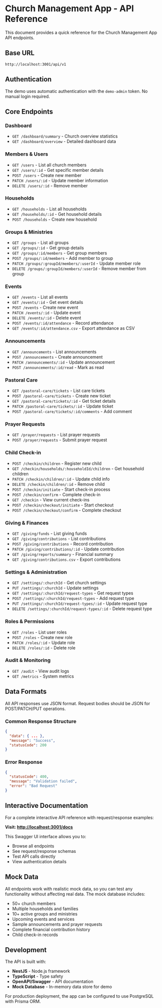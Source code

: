 # Church Management App - API Reference

This document provides a quick reference for the Church Management App API endpoints.

## Base URL

```
http://localhost:3001/api/v1
```

## Authentication

The demo uses automatic authentication with the `demo-admin` token. No manual login required.

## Core Endpoints

### Dashboard

- `GET /dashboard/summary` - Church overview statistics
- `GET /dashboard/overview` - Detailed dashboard data

### Members & Users

- `GET /users` - List all church members
- `GET /users/:id` - Get specific member details
- `POST /users` - Create new member
- `PATCH /users/:id` - Update member information
- `DELETE /users/:id` - Remove member

### Households

- `GET /households` - List all households
- `GET /households/:id` - Get household details
- `POST /households` - Create new household

### Groups & Ministries

- `GET /groups` - List all groups
- `GET /groups/:id` - Get group details
- `GET /groups/:id/members` - Get group members
- `POST /groups/:id/members` - Add member to group
- `PATCH /groups/:groupId/members/:userId` - Update member role
- `DELETE /groups/:groupId/members/:userId` - Remove member from group

### Events

- `GET /events` - List all events
- `GET /events/:id` - Get event details
- `POST /events` - Create new event
- `PATCH /events/:id` - Update event
- `DELETE /events/:id` - Delete event
- `POST /events/:id/attendance` - Record attendance
- `GET /events/:id/attendance.csv` - Export attendance as CSV

### Announcements

- `GET /announcements` - List announcements
- `POST /announcements` - Create announcement
- `PATCH /announcements/:id` - Update announcement
- `POST /announcements/:id/read` - Mark as read

### Pastoral Care

- `GET /pastoral-care/tickets` - List care tickets
- `POST /pastoral-care/tickets` - Create new ticket
- `GET /pastoral-care/tickets/:id` - Get ticket details
- `PATCH /pastoral-care/tickets/:id` - Update ticket
- `POST /pastoral-care/tickets/:id/comments` - Add comment

### Prayer Requests

- `GET /prayer/requests` - List prayer requests
- `POST /prayer/requests` - Submit prayer request

### Child Check-in

- `POST /checkin/children` - Register new child
- `GET /checkin/households/:householdId/children` - Get household children
- `PATCH /checkin/children/:id` - Update child info
- `DELETE /checkin/children/:id` - Remove child
- `POST /checkin/initiate` - Start check-in process
- `POST /checkin/confirm` - Complete check-in
- `GET /checkin` - View current check-ins
- `POST /checkin/checkout/initiate` - Start checkout
- `POST /checkin/checkout/confirm` - Complete checkout

### Giving & Finances

- `GET /giving/funds` - List giving funds
- `GET /giving/contributions` - List contributions
- `POST /giving/contributions` - Record contribution
- `PATCH /giving/contributions/:id` - Update contribution
- `GET /giving/reports/summary` - Financial summary
- `GET /giving/contributions.csv` - Export contributions

### Settings & Administration

- `GET /settings/:churchId` - Get church settings
- `PUT /settings/:churchId` - Update settings
- `GET /settings/:churchId/request-types` - Get request types
- `POST /settings/:churchId/request-types` - Add request type
- `PUT /settings/:churchId/request-types/:id` - Update request type
- `DELETE /settings/:churchId/request-types/:id` - Delete request type

### Roles & Permissions

- `GET /roles` - List user roles
- `POST /roles` - Create new role
- `PATCH /roles/:id` - Update role
- `DELETE /roles/:id` - Delete role

### Audit & Monitoring

- `GET /audit` - View audit logs
- `GET /metrics` - System metrics

## Data Formats

All API responses use JSON format. Request bodies should be JSON for POST/PATCH/PUT operations.

### Common Response Structure

```json
{
  "data": { ... },
  "message": "Success",
  "statusCode": 200
}
```

### Error Response

```json
{
  "statusCode": 400,
  "message": "Validation failed",
  "error": "Bad Request"
}
```

## Interactive Documentation

For a complete interactive API reference with request/response examples:

**Visit: <http://localhost:3001/docs>**

This Swagger UI interface allows you to:

- Browse all endpoints
- See request/response schemas
- Test API calls directly
- View authentication details

## Mock Data

All endpoints work with realistic mock data, so you can test any functionality without affecting
real data. The mock database includes:

- 50+ church members
- Multiple households and families
- 10+ active groups and ministries
- Upcoming events and services
- Sample announcements and prayer requests
- Complete financial contribution history
- Child check-in records

## Development

The API is built with:

- **NestJS** - Node.js framework
- **TypeScript** - Type safety
- **OpenAPI/Swagger** - API documentation
- **Mock Database** - In-memory data store for demo

For production deployment, the app can be configured to use PostgreSQL with Prisma ORM.
